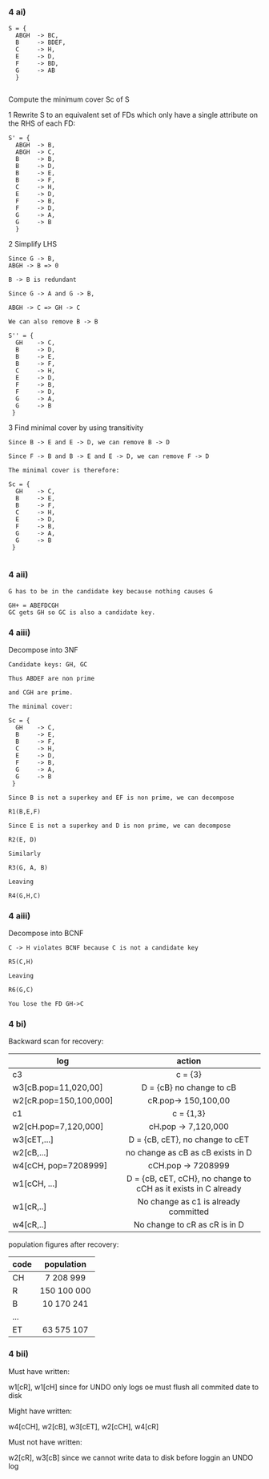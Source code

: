 ### 4 ai)

```
S = {
  ABGH  -> BC,
  B     -> BDEF,
  C     -> H,
  E     -> D,
  F     -> BD,
  G     -> AB
  }
  
```

Compute the minimum cover Sc of S

1 Rewrite S to an equivalent set of FDs which only have a single attribute on the RHS of each FD:

```
S' = {
  ABGH  -> B,
  ABGH  -> C,
  B     -> B,
  B     -> D,
  B     -> E,
  B     -> F,
  C     -> H,
  E     -> D,
  F     -> B,
  F     -> D,
  G     -> A,
  G     -> B
  }
```

2 Simplify LHS

```
Since G -> B,
ABGH -> B => 0

B -> B is redundant

Since G -> A and G -> B,

ABGH -> C => GH -> C

We can also remove B -> B

```

```
S'' = {
  GH    -> C,
  B     -> D,
  B     -> E,
  B     -> F,
  C     -> H,
  E     -> D,
  F     -> B,
  F     -> D,
  G     -> A,
  G     -> B
 } 
```

3 Find minimal cover by using transitivity

```
Since B -> E and E -> D, we can remove B -> D

Since F -> B and B -> E and E -> D, we can remove F -> D

The minimal cover is therefore:

Sc = {
  GH    -> C,
  B     -> E,
  B     -> F,
  C     -> H,
  E     -> D,
  F     -> B,
  G     -> A,
  G     -> B
 } 
 
```

### 4 aii)

```
G has to be in the candidate key because nothing causes G

GH+ = ABEFDCGH
GC gets GH so GC is also a candidate key.
```


### 4 aiii)

Decompose into 3NF

```
Candidate keys: GH, GC

Thus ABDEF are non prime 

and CGH are prime.

The minimal cover:

Sc = {
  GH    -> C,
  B     -> E,
  B     -> F,
  C     -> H,
  E     -> D,
  F     -> B,
  G     -> A,
  G     -> B
 } 

Since B is not a superkey and EF is non prime, we can decompose

R1(B,E,F)

Since E is not a superkey and D is non prime, we can decompose

R2(E, D)

Similarly

R3(G, A, B)

Leaving

R4(G,H,C)

```


### 4 aiii)

Decompose into BCNF

```
C -> H violates BCNF because C is not a candidate key

R5(C,H)

Leaving

R6(G,C)

You lose the FD GH->C
```

### 4 bi)

Backward scan for recovery:


| log                      | action         | 
| -------------------------|:-------------:| 
| c3                       | c = {3}       | 
| w3[cB.pop=11,020,00]     |  D = {cB} no change to cB | 
| w2[cR.pop=150,100,000]   |  cR.pop-> 150,100,00 | 
| c1                       | c = {1,3}       | 
| w2[cH.pop=7,120,000]     | cH.pop -> 7,120,000      | 
| w3[cET,...]              |  D = {cB, cET}, no change to cET      | 
| w2[cB,...]               |  no change as cB as cB exists in D      | 
| w4[cCH, pop=7208999]     | cCH.pop -> 7208999 |
| w1[cCH, ...]             | D = {cB, cET, cCH}, no change to cCH as it exists in C already |
| w1[cR,..]                | No change as c1 is already committed |
| w4[cR,..]                | No change to cR as cR is in D |

population figures after recovery:

| code                     | population         | 
| -------------------------|:------------------:| 
| CH                       | 7 208 999         | 
| R                     | 150 100 000         | 
| B                     | 10 170 241        | 
| ...                      |          | 
| ET                       |   63 575 107       | 


### 4 bii)

Must have written:

w1[cR], w1[cH] since for UNDO only logs oe must flush all commited date to disk

Might have written:

w4[cCH], w2[cB], w3[cET], w2[cCH], w4[cR]

Must not have written:

w2[cR], w3[cB] since we cannot write data to disk before loggin an UNDO log
